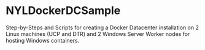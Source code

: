 # NYLDockerDCSample
Step-by-Steps and Scripts for creating a Docker Datacenter installation on 2 Linux machines (UCP and DTR) and 2 Windows Server Worker nodes for hosting Windows containers.

